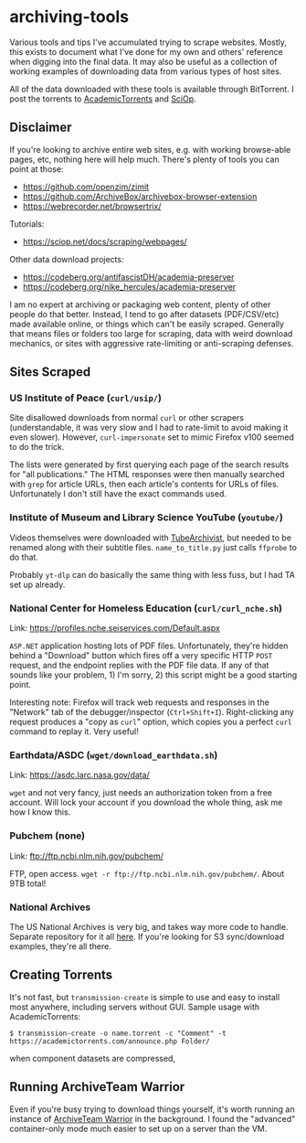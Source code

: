 # archiving-tools
Various tools and tips I've accumulated trying to scrape websites.  Mostly, this exists to document what I've done for my own and others' reference when digging into the final data. It may also be useful as a collection of working examples of downloading data from various types of host sites.

All of the data downloaded with these tools is available through BitTorrent.  I post the torrents to [AcademicTorrents](https://academictorrents.com/browse.php?search=cprather&c6=1) and [SciOp](https://sciop.net/accounts/cprather).

## Disclaimer

If you're looking to archive entire web sites, e.g. with working browse-able pages, etc, nothing here will help much.  There's plenty of tools you can point at those:
* https://github.com/openzim/zimit
* https://github.com/ArchiveBox/archivebox-browser-extension
* https://webrecorder.net/browsertrix/

Tutorials:
* https://sciop.net/docs/scraping/webpages/

Other data download projects:
* https://codeberg.org/antifascistDH/academia-preserver
* https://codeberg.org/nike_hercules/academia-preserver


I am no expert at archiving or packaging web content, plenty of other people do that better.  Instead, I tend to go after datasets (PDF/CSV/etc) made available online, or things which can't be easily scraped.  Generally that means files or folders too large for scraping, data with weird download mechanics, or sites with aggressive rate-limiting or anti-scraping defenses.

## Sites Scraped

### US Institute of Peace (`curl/usip/`)

Site disallowed downloads from normal `curl` or other scrapers (understandable, it was very slow and I had to rate-limit to avoid making it even slower).  However, `curl-impersonate` set to mimic Firefox v100 seemed to do the trick.

The lists were generated by first querying each page of the search results for "all publications."  The HTML responses were then manually searched with `grep` for article URLs, then each article's contents for URLs of files.  Unfortunately I don't still have the exact commands used.

### Institute of Museum and Library Science YouTube (`youtube/`)

Videos themselves were downloaded with [TubeArchivist](https://www.tubearchivist.com/), but needed to be renamed along with their subtitle files. `name_to_title.py` just calls `ffprobe` to do that.

Probably `yt-dlp` can do basically the same thing with less fuss, but I had TA set up already.

### National Center for Homeless Education (`curl/curl_nche.sh`)

Link: https://profiles.nche.seiservices.com/Default.aspx

`ASP.NET` application hosting lots of PDF files.  Unfortunately, they're hidden behind a "Download" button which fires off a very specific HTTP `POST` request, and the endpoint replies with the PDF file data.  If any of that sounds like your problem, 1) I'm sorry, 2) this script might be a good starting point.

Interesting note: Firefox will track web requests and responses in the "Network" tab of the debugger/inspector (`Ctrl+Shift+I`).  Right-clicking any request produces a "copy as `curl`" option, which copies you a perfect `curl` command to replay it.  Very useful!

### Earthdata/ASDC (`wget/download_earthdata.sh`)

Link: https://asdc.larc.nasa.gov/data/

`wget` and not very fancy, just needs an authorization token from a free account.  Will lock your account if you download the whole thing, ask me how I know this.

### Pubchem (none)

Link: ftp://ftp.ncbi.nlm.nih.gov/pubchem/

FTP, open access. `wget -r ftp://ftp.ncbi.nlm.nih.gov/pubchem/`.  About 9TB total!

### National Archives

The US National Archives is very big, and takes way more code to handle.  Separate repository for it all [here](https://github.com/cora-e/nara-archive).  If you're looking for S3 sync/download examples, they're all there.

## Creating Torrents

It's not fast, but `transmission-create` is simple to use and easy to install most anywhere, including servers without GUI.  Sample usage with AcademicTorrents:
```
$ transmission-create -o name.torrent -c "Comment" -t https://academictorrents.com/announce.php Folder/
```
when component datasets are compressed, 

## Running ArchiveTeam Warrior

Even if you're busy trying to download things yourself, it's worth running an instance of [ArchiveTeam Warrior](https://wiki.archiveteam.org/index.php/ArchiveTeam_Warrior) in the background.  I found the "advanced" container-only mode much easier to set up on a server than the VM.
